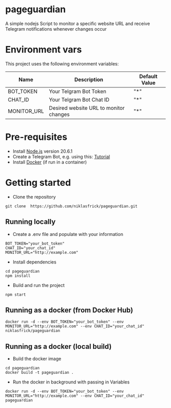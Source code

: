 # pageguardian

A simple nodejs Script to monitor a specific website URL and receive Telegram notifications whenever changes occur

# Environment vars

This project uses the following environment variables:

| Name        | Description                            | Default Value |
| ----------- | -------------------------------------- | ------------- |
| BOT_TOKEN   | Your Telgram Bot Token                 | "\*"          |
| CHAT_ID     | Your Telgram Bot Chat ID               | "\*"          |
| MONITOR_URL | Desired website URL to monitor changes | "\*"          |

# Pre-requisites

- Install [Node.js](https://nodejs.org/en/) version 20.6.1
- Create a Telegram Bot, e.g. using this: [Tutorial](https://www.directual.com/lesson-library/how-to-create-a-telegram-bot)
- Install [Docker](https://www.docker.com/) (if run in a container)

# Getting started

- Clone the repository

```
git clone  https://github.com/niklasfrick/pageguardian.git
```

## Running locally

- Create a .env file and populate with your information

```
BOT_TOKEN="your_bot_token"
CHAT_ID="your_chat_id"
MONITOR_URL="http://example.com"
```

- Install dependencies

```
cd pageguardian
npm install
```

- Build and run the project

```
npm start
```

## Running as a docker (from Docker Hub)

```
docker run -d --env BOT_TOKEN="your_bot_token" --env MONITOR_URL="http://example.com" --env CHAT_ID="your_chat_id" niklasfrick/pageguardian

```

## Running as a docker (local build)

- Build the docker image

```
cd pageguardian
docker build -t pageguardian .
```

- Run the docker in background with passing in Variables

```
docker run -d --env BOT_TOKEN="your_bot_token" --env MONITOR_URL="http://example.com" --env CHAT_ID="your_chat_id" pageguardian

```
